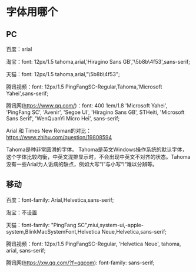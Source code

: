# 字体用哪个

## PC

百度：arial

淘宝：font: 12px/1.5 tahoma,arial,'Hiragino Sans GB','\5b8b\4f53',sans-serif;

天猫：font: 12px/1.5 tahoma,arial,"\5b8b\4f53";

腾讯视频：font: 12px/1.5 PingFangSC-Regular,Tahoma,'Microsoft Yahei',sans-serif;

腾讯网(https://www.qq.com/)：font: 400 1em/1.8 'Microsoft Yahei', 'PingFang SC', 'Avenir', 'Segoe UI', 'Hiragino Sans GB', STHeiti, 'Microsoft Sans Serif', 'WenQuanYi Micro Hei', sans-serif;

Arial 和 Times New Roman的对比：https://www.zhihu.com/question/19808594

Tahoma是种非常圆滑的字体。 Tahoma是英文Windows操作系统的默认字体，这个字体比较均衡，中英文混排显示时，不会出现中英文不对齐的状态。Tahoma没有一些Arial为人诟病的缺点，例如大写“I”与小写“l”难以分辨等。

## 移动

百度：font-family: Arial,Helvetica,sans-serif;

淘宝：不设置

天猫：font-family: "PingFang SC",miui,system-ui,-apple-system,BlinkMacSystemFont,Helvetica Neue,Helvetica,sans-serif;

腾讯视频：font: 12px/1.5 PingFangSC-Regular, 'Helvetica Neue', tahoma, arial, sans-serif;

腾讯网(https://xw.qq.com/?f=qqcom): font-family: sans-serif;

